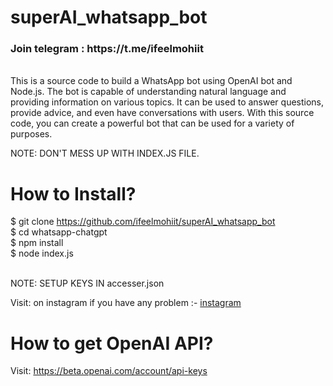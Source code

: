 # superAI_whatsapp_bot
<h3><b>Join telegram</b> : https://t.me/ifeelmohiit <br></h3>
<br>
This is a source code to build a WhatsApp bot using OpenAI bot and Node.js. The bot is capable of understanding natural language and providing information on various topics. It can be used to answer questions, provide advice, and even have conversations with users. With this source code, you can create a powerful bot that can be used for a variety of purposes. <br>

NOTE: DON'T MESS UP WITH INDEX.JS FILE. <br>

# How to Install? 
$ git clone https://github.com/ifeelmohiit/superAI_whatsapp_bot <br>
$ cd whatsapp-chatgpt <br>
$ npm install <br>
$ node index.js <br>

<br> NOTE: SETUP KEYS IN accesser.json


Visit: on instagram if you have any problem :- 
<a href="https://www.instagram.com/ifeelmohiit/">instagram</a> <br>

# How to get OpenAI API?
Visit: https://beta.openai.com/account/api-keys
